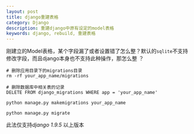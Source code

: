 ```yaml
---
layout: post
title: django重建表格
category: Django
description: 重建django中原有设定的model表格
keywords: django, rebuild, 重建表格
---
```


刚建立的Model表格，某个字段漏了或者设置错了怎么整？默认的`sqlite`不支持修改字段，而且django本身也不支持此种操作，那怎么整 ？


```shell
# 删除应用目录下的migrations目录
rm -rf your_app_name/migrations

# 删除数据库中相关表的记录
DELETE FROM django_migrations WHERE app = 'your_app_name'

python manage.py makemigrations your_app_name

python manage.py migrate
```


此法仅支持*django 1.9.5* 以上版本
